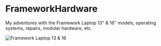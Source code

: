 # FrameworkHardware
My adventures with the Framework Laptop 13" &amp; 16" models, operating systems, repairs, modular hardware, etc. 

![Framework Laptop 13 & 16](images/frameworks.jpg)
